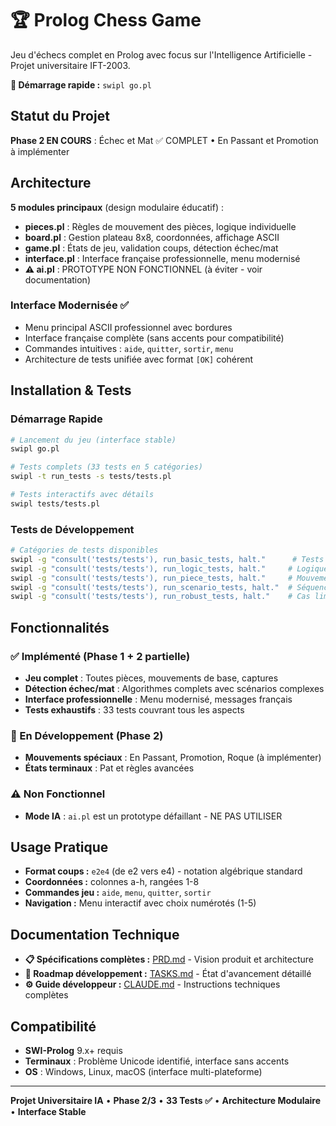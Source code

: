 # 🏆 Prolog Chess Game

Jeu d'échecs complet en Prolog avec focus sur l'Intelligence Artificielle - Projet universitaire IFT-2003.

**🚀 Démarrage rapide :** `swipl go.pl`

## Statut du Projet

**Phase 2 EN COURS** : Échec et Mat ✅ COMPLET • En Passant et Promotion à implémenter

## Architecture

**5 modules principaux** (design modulaire éducatif) :
- **pieces.pl** : Règles de mouvement des pièces, logique individuelle
- **board.pl** : Gestion plateau 8x8, coordonnées, affichage ASCII  
- **game.pl** : États de jeu, validation coups, détection échec/mat
- **interface.pl** : Interface française professionnelle, menu modernisé
- **⚠️ ai.pl** : PROTOTYPE NON FONCTIONNEL (à éviter - voir documentation)

### Interface Modernisée ✅
- Menu principal ASCII professionnel avec bordures
- Interface française complète (sans accents pour compatibilité)
- Commandes intuitives : `aide`, `quitter`, `sortir`, `menu`
- Architecture de tests unifiée avec format `[OK]` cohérent

## Installation & Tests

### Démarrage Rapide
```bash
# Lancement du jeu (interface stable)
swipl go.pl

# Tests complets (33 tests en 5 catégories)
swipl -t run_tests -s tests/tests.pl

# Tests interactifs avec détails
swipl tests/tests.pl
```

### Tests de Développement
```bash
# Catégories de tests disponibles
swipl -g "consult('tests/tests'), run_basic_tests, halt."      # Tests fondamentaux
swipl -g "consult('tests/tests'), run_logic_tests, halt."     # Logique de jeu  
swipl -g "consult('tests/tests'), run_piece_tests, halt."     # Mouvements pièces
swipl -g "consult('tests/tests'), run_scenario_tests, halt."  # Séquences tactiques
swipl -g "consult('tests/tests'), run_robust_tests, halt."    # Cas limites et erreurs
```

## Fonctionnalités

### ✅ Implémenté (Phase 1 + 2 partielle)
- **Jeu complet** : Toutes pièces, mouvements de base, captures
- **Détection échec/mat** : Algorithmes complets avec scénarios complexes  
- **Interface professionnelle** : Menu modernisé, messages français
- **Tests exhaustifs** : 33 tests couvrant tous les aspects

### 🚧 En Développement (Phase 2)
- **Mouvements spéciaux** : En Passant, Promotion, Roque (à implémenter)
- **États terminaux** : Pat et règles avancées

### ⚠️ Non Fonctionnel
- **Mode IA** : `ai.pl` est un prototype défaillant - NE PAS UTILISER

## Usage Pratique

- **Format coups :** `e2e4` (de e2 vers e4) - notation algébrique standard
- **Coordonnées :** colonnes a-h, rangées 1-8
- **Commandes jeu :** `aide`, `menu`, `quitter`, `sortir`
- **Navigation :** Menu interactif avec choix numérotés (1-5)

## Documentation Technique

- **📋 Spécifications complètes :** [PRD.md](docs/PRD.md) - Vision produit et architecture
- **📝 Roadmap développement :** [TASKS.md](docs/TASKS.md) - État d'avancement détaillé  
- **⚙️ Guide développeur :** [CLAUDE.md](.claude/CLAUDE.md) - Instructions techniques complètes

## Compatibilité

- **SWI-Prolog** 9.x+ requis
- **Terminaux** : Problème Unicode identifié, interface sans accents
- **OS** : Windows, Linux, macOS (interface multi-plateforme)

---
**Projet Universitaire IA** • **Phase 2/3** • **33 Tests ✅** • **Architecture Modulaire** • **Interface Stable**